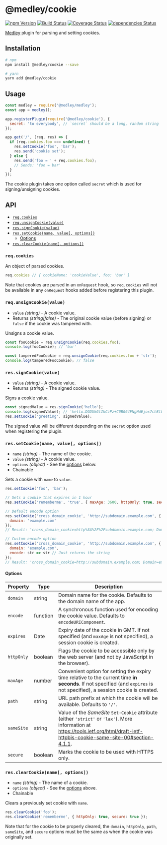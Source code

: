 # @medley/cookie

[![npm Version](https://img.shields.io/npm/v/@medley/cookie.svg)](https://www.npmjs.com/package/@medley/cookie)
[![Build Status](https://travis-ci.org/medleyjs/cookie.svg?branch=master)](https://travis-ci.org/medleyjs/cookie)
[![Coverage Status](https://coveralls.io/repos/github/medleyjs/cookie/badge.svg?branch=master)](https://coveralls.io/github/medleyjs/cookie?branch=master)
[![dependencies Status](https://img.shields.io/david/medleyjs/cookie.svg)](https://david-dm.org/medleyjs/cookie)

[Medley](https://www.npmjs.com/package/@medley/medley) plugin for parsing and setting cookies.


## Installation

```sh
# npm
npm install @medley/cookie --save

# yarn
yarn add @medley/cookie
```


## Usage

```js
const medley = require('@medley/medley');
const app = medley();

app.registerPlugin(require('@medley/cookie'), {
  secret: 'to everybody', // `secret` should be a long, random string
});

app.get('/', (req, res) => {
  if (req.cookies.foo === undefined) {
    res.setCookie('foo', 'bar');
    res.send('cookie set');
  } else {
    res.send('foo = ' + req.cookies.foo);
    // Sends: 'foo = bar'
  }
});
```

The cookie plugin takes one option called `secret` which is used for signing/unsigning cookies.


## API

+ [`req.cookies`](#reqcookies)
+ [`req.unsignCookie(value)`](#requnsigncookievalue)
+ [`res.signCookie(value)`](#ressigncookievalue)
+ [`res.setCookie(name, value[, options])`](#ressetcookiename-value-options)
  + [Options](#options)
+ [`res.clearCookie(name[, options])`](#resclearcookiename-options)

### `req.cookies`

An object of parsed cookies.

```js
req.cookies // { cookieName: 'cookieValue', foo: 'bar' }
```

Note that cookies are parsed in an `onRequest` hook, so `req.cookies` will not
be available in any `onRequest` hooks added before registering this plugin.

### `req.unsignCookie(value)`

+ `value` *(string)* - A cookie value.
+ Returns *(string|false)* - The original cookie value (before signing) or `false` if the cookie was tampered with.

Unsigns a cookie value.

```js
const fooCookie = req.unsignCookie(req.cookies.foo);
console.log(fooCookie); // 'bar'

const tamperedFooCookie = req.unsignCookie(req.cookies.foo + 'str');
console.log(tamperedFooCookie); // false
```

### `res.signCookie(value)`

+ `value` *(string)* - A cookie value.
+ Returns *(string)* - The signed cookie value.

Signs a cookie value.

```js
const signedValue = res.signCookie('hello');
console.log(signedValue); // 'hello.DGDUkGlIkCzPz+C0B064FNgHdEjox7ch8tOBGslZ5QI'
res.setCookie('greeting', signedValue);
```

The signed value will be different depending on the `secret` option used when
registering the plugin.

### `res.setCookie(name, value[, options])`

+ `name` *(string)* - The name of the cookie.
+ `value` *(string)* - A cookie value.
+ `options` *(object)* - See the [options](#options) below.
+ Chainable

Sets a cookie with `name` to `value`.

```js
res.setCookie('foo', 'bar');

// Sets a cookie that expires in 1 hour
res.setCookie('rememberme', 'true', { maxAge: 3600, httpOnly: true, secure: true });

// Default encode option
res.setCookie('cross_domain_cookie', 'http://subdomain.example.com', {
  domain: 'example.com'
});
// Result: 'cross_domain_cookie=http%3A%2F%2Fsubdomain.example.com; Domain=example.com; Path=/'

// Custom encode option
res.setCookie('cross_domain_cookie', 'http://subdomain.example.com', {
  domain: 'example.com',
  encode: str => str // Just returns the string
});
// Result: 'cross_domain_cookie=http://subdomain.example.com; Domain=example.com; Path=/;'
```

#### Options

| Property |  Type |  Description
|----------|-------|-------------
| `domain` | string | Domain name for the cookie. Defaults to the domain name of the app.
| `encode` | function | A synchronous function used for encoding the cookie value. Defaults to `encodeURIComponent`.
| `expires` | Date | Expiry date of the cookie in GMT. If not specified (and `maxAge` is not specified), a session cookie is created.
| `httpOnly` | boolean | Flags the cookie to be accessible only by the web server (and not by JavaScript in the browser).
| `maxAge` | number | Convenient option for setting the expiry time relative to the current time **in seconds**. If not specified (and `expires` is not specified), a session cookie is created.
| `path` | string | URL path prefix at which the cookie will be available. Defaults to `'/'`.
| `sameSite` | string | Value of the *SameSite* `Set-Cookie` attribute (either `'strict'` or `'lax'`). More information at https://tools.ietf.org/html/draft-ietf-httpbis-cookie-same-site-00#section-4.1.1.
| `secure` | boolean | Marks the cookie to be used with HTTPS only.

### `res.clearCookie(name[, options])`

+ `name` *(string)* - The name of a cookie.
+ `options` *(object)* - See the [options](#options) above.
+ Chainable

Clears a previously set cookie with `name`.

```js
res.clearCookie('foo');
res.clearCookie('rememberme', { httpOnly: true, secure: true });
```

Note that for the cookie to be properly cleared, the `domain`, `httpOnly`, `path`, `sameSite`,
and `secure` options must be the same as when the cookie was originally set.
